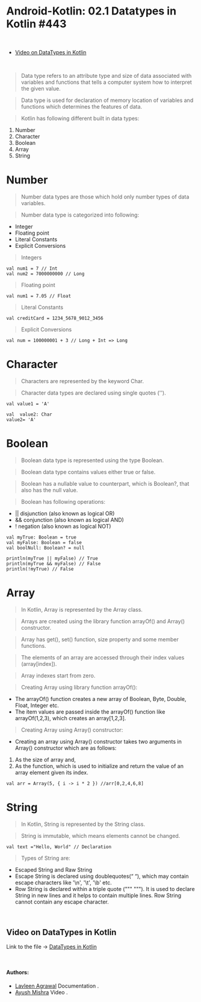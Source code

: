 # **Android-Kotlin: 02.1 Datatypes in Kotlin #443**

<br>

* [Video on DataTypes in Kotlin](#Video-on-DataTypes-in-Kotlin)

<br>


> Data type refers to an attribute type and size of data associated with variables and functions that tells a computer system how to interpret the given value.

> Data type is used for declaration of memory location of variables and functions which determines the features of data.

> Kotlin has following different built in data types:
1.   Number
2.   Character
3.   Boolean
4.   Array
5.   String

# Number

> Number data types are those which hold only number types of data variables.

> Number data type is categorized into following:
*    Integer
*    Floating point
*    Literal Constants
*    Explicit Conversions

> Integers
```
val num1 = 7 // Int
val num2 = 7000000000 // Long
```

> Floating point
```
val num1 = 7.05 // Float
```

> Literal Constants
```
val creditCard = 1234_5678_9012_3456
```

> Explicit Conversions
```
val num = 100000001 + 3 // Long + Int => Long
```

# Character

> Characters are represented by the keyword Char. 

> Character data types are declared using single quotes ('').

```
val value1 = 'A'  
```
```
val  value2: Char  
value2= 'A' 
```

# Boolean

> Boolean data type is represented using the type Boolean. 

> Boolean data type contains values either true or false.

> Boolean has a nullable value to counterpart, which is Boolean?, that also has the null value.

> Boolean has following operations:
*    || disjunction (also known as logical OR)
*    && conjunction (also known as logical AND)
*    ! negation (also known as logical NOT)

```
val myTrue: Boolean = true
val myFalse: Boolean = false
val boolNull: Boolean? = null

println(myTrue || myFalse) // True
println(myTrue && myFalse) // False
println(!myTrue) // False
```

# Array

> In Kotlin, Array is represented by the Array class. 

> Arrays are created using the library function arrayOf() and Array() constructor. 

> Array has get(), set() function, size property and some member functions.

> The elements of an array are accessed through their index values (array[index]).

> Array indexes start from zero.

> Creating Array using library function arrayOf():
* The arrayOf() function creates a new array of Boolean, Byte, Double, Float, Integer etc. 
* The item values are passed inside the arrayOf() function like arrayOf(1,2,3), which creates an array[1,2,3].

> Creating Array using Array() constructor:
* Creating an array using Array() constructor takes two arguments in Array() constructor which are as follows:
1.  As the size of array and, 
2.  As the function, which is used to initialize and return the value of an array element given its index.

```
val arr = Array(5, { i -> i * 2 }) //arr[0,2,4,6,8]  
```

# String

> In Kotlin, String is represented by the String class. 

> String is immutable, which means elements cannot be changed.

```
val text ="Hello, World" // Declaration 
```

> Types of String are:
* Escaped String and Raw String
* Escape String is declared using doublequotes(“ “), which may contain escape characters like '\n', '\t', '\b' etc.
* Row String is declared within a triple quote (""" """). 
It is used to declare String in new lines and it helps to contain multiple lines. 
Row String cannot contain any escape character.

<br>

## Video on DataTypes in Kotlin
Link to the file -> <a href="https://drive.google.com/file/d/1ySOYzLAzgj28Y-4cN3QeuFQZ6xyxFtXB/view?usp=sharing">DataTypes in Kotlin</a>

<br>

#### Authors:
- [Lavleen Agrawal](https://github.com/LavleenAgrawal) Documentation .
- [Ayush Mishra](https://github.com/ayush-sleeping) Video .

